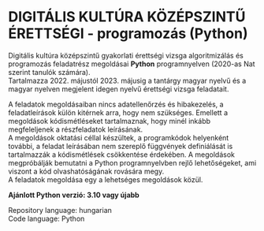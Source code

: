 # DIGITÁLIS KULTÚRA KÖZÉPSZINTŰ ÉRETTSÉGI - programozás (Python)

Digitális kultúra középszintű gyakorlati érettségi vizsga algoritmizálás és programozás feladatrész megoldásai __Python__ programnyelven (2020-as Nat szerint tanulók számára).  
Tartalmazza 2022. májustól 2023. májusig a tantárgy magyar nyelvű és a magyar nyelven megjelent idegen nyelvű érettségi vizsga feladatait.

A feladatok megoldásaiban nincs adatellenőrzés és hibakezelés, a feladatleírások külön kitérnek arra, hogy nem szükséges. Emellett a megoldások kódismétléseket tartalmaznak, hogy minél inkább megfeleljenek a részfeladatok leírásának.  
A megoldások oktatási céllal készültek, a programkódok helyenként további, a feladat leírásában nem szereplő függvények definiálását is tartalmazzák a kódismétlések csökkentése érdekében. A megoldások megpróbálják bemutatni a Python programnyelvben rejlő lehetőségeket, ami viszont a kód olvashatóságának rovására megy.  
A feladatok megoldása egy a lehetséges megoldások közül.

**Ajánlott Python verzió: 3.10 vagy újabb**

Repository language: hungarian  
Code language: Python
